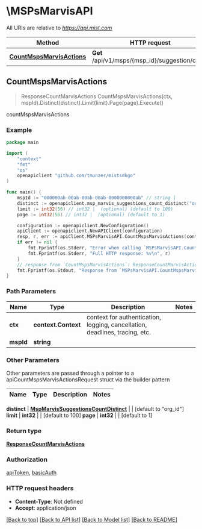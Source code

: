 # \MSPsMarvisAPI

All URIs are relative to *https://api.mist.com*

Method | HTTP request | Description
------------- | ------------- | -------------
[**CountMspsMarvisActions**](MSPsMarvisAPI.md#CountMspsMarvisActions) | **Get** /api/v1/msps/{msp_id}/suggestion/count | countMspsMarvisActions



## CountMspsMarvisActions

> ResponseCountMarvisActions CountMspsMarvisActions(ctx, mspId).Distinct(distinct).Limit(limit).Page(page).Execute()

countMspsMarvisActions



### Example

```go
package main

import (
	"context"
	"fmt"
	"os"
	openapiclient "github.com/tmunzer/mistsdkgo"
)

func main() {
	mspId := "000000ab-00ab-00ab-00ab-0000000000ab" // string | 
	distinct := openapiclient.msp_marvis_suggestions_count_distinct("org_id") // MspMarvisSuggestionsCountDistinct |  (optional) (default to "org_id")
	limit := int32(56) // int32 |  (optional) (default to 100)
	page := int32(56) // int32 |  (optional) (default to 1)

	configuration := openapiclient.NewConfiguration()
	apiClient := openapiclient.NewAPIClient(configuration)
	resp, r, err := apiClient.MSPsMarvisAPI.CountMspsMarvisActions(context.Background(), mspId).Distinct(distinct).Limit(limit).Page(page).Execute()
	if err != nil {
		fmt.Fprintf(os.Stderr, "Error when calling `MSPsMarvisAPI.CountMspsMarvisActions``: %v\n", err)
		fmt.Fprintf(os.Stderr, "Full HTTP response: %v\n", r)
	}
	// response from `CountMspsMarvisActions`: ResponseCountMarvisActions
	fmt.Fprintf(os.Stdout, "Response from `MSPsMarvisAPI.CountMspsMarvisActions`: %v\n", resp)
}
```

### Path Parameters


Name | Type | Description  | Notes
------------- | ------------- | ------------- | -------------
**ctx** | **context.Context** | context for authentication, logging, cancellation, deadlines, tracing, etc.
**mspId** | **string** |  | 

### Other Parameters

Other parameters are passed through a pointer to a apiCountMspsMarvisActionsRequest struct via the builder pattern


Name | Type | Description  | Notes
------------- | ------------- | ------------- | -------------

 **distinct** | [**MspMarvisSuggestionsCountDistinct**](MspMarvisSuggestionsCountDistinct.md) |  | [default to &quot;org_id&quot;]
 **limit** | **int32** |  | [default to 100]
 **page** | **int32** |  | [default to 1]

### Return type

[**ResponseCountMarvisActions**](ResponseCountMarvisActions.md)

### Authorization

[apiToken](../README.md#apiToken), [basicAuth](../README.md#basicAuth)

### HTTP request headers

- **Content-Type**: Not defined
- **Accept**: application/json

[[Back to top]](#) [[Back to API list]](../README.md#documentation-for-api-endpoints)
[[Back to Model list]](../README.md#documentation-for-models)
[[Back to README]](../README.md)

